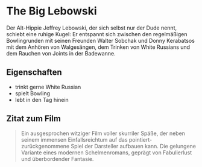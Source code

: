 # The Big Lebowski

Der Alt-Hippie Jeffrey Lebowski, der sich selbst nur der Dude nennt, schiebt eine ruhige Kugel: Er entspannt sich zwischen den regelmäßigen Bowlingrunden mit seinen Freunden Walter Sobchak und Donny Kerabatsos mit dem Anhören von Walgesängen, dem Trinken von White Russians und dem Rauchen von Joints in der Badewanne.

## Eigenschaften

* trinkt gerne White Russian
* spielt Bowling
* lebt in den Tag hinein

## Zitat zum Film
> Ein ausgesprochen witziger Film voller skurriler Späße, der neben seinem immensen Einfallsreichtum auf das pointiert-zurückgenommene Spiel der Darsteller aufbauen kann. Die gelungene Variante eines modernen Schelmenromans, geprägt von Fabulierlust und überbordender Fantasie.